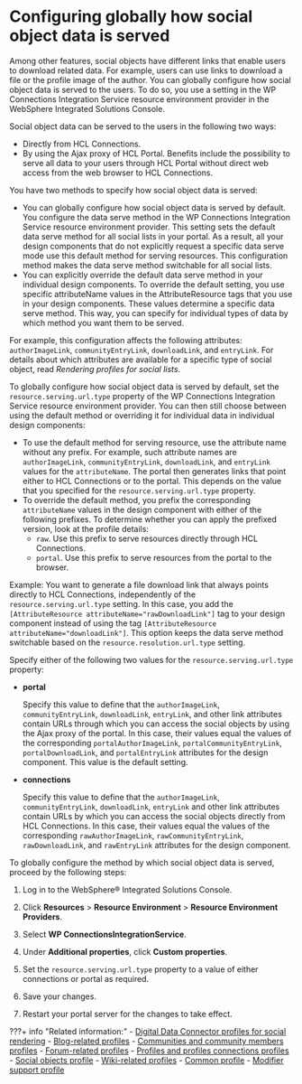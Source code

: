 # Configuring globally how social object data is served

Among other features, social objects have different links that enable users to download related data. For example, users can use links to download a file or the profile image of the author. You can globally configure how social object data is served to the users. To do so, you use a setting in the WP Connections Integration Service resource environment provider in the WebSphere Integrated Solutions Console.

Social object data can be served to the users in the following two ways:

-   Directly from HCL Connections.
-   By using the Ajax proxy of HCL Portal. Benefits include the possibility to serve all data to your users through HCL Portal without direct web access from the web browser to HCL Connections.

You have two methods to specify how social object data is served:

-   You can globally configure how social object data is served by default. You configure the data serve method in the WP Connections Integration Service resource environment provider. This setting sets the default data serve method for all social lists in your portal. As a result, all your design components that do not explicitly request a specific data serve mode use this default method for serving resources. This configuration method makes the data serve method switchable for all social lists.
-   You can explicitly override the default data serve method in your individual design components. To override the default setting, you use specific attributeName values in the AttributeResource tags that you use in your design components. These values determine a specific data serve method. This way, you can specify for individual types of data by which method you want them to be served.

For example, this configuration affects the following attributes: `authorImageLink`, `communityEntryLink`, `downloadLink`, and `entryLink`. For details about which attributes are available for a specific type of social object, read *Rendering profiles for social lists*.

To globally configure how social object data is served by default, set the `resource.serving.url.type` property of the WP Connections Integration Service resource environment provider. You can then still choose between using the default method or overriding it for individual data in individual design components:

-   To use the default method for serving resource, use the attribute name without any prefix. For example, such attribute names are `authorImageLink`, `communityEntryLink`, `downloadLink`, and `entryLink` values for the `attributeName`. The portal then generates links that point either to HCL Connections or to the portal. This depends on the value that you specified for the `resource.serving.url.type` property.
-   To override the default method, you prefix the corresponding `attributeName` values in the design component with either of the following prefixes. To determine whether you can apply the prefixed version, look at the profile details:
    -   `raw`. Use this prefix to serve resources directly through HCL Connections.
    -   `portal`. Use this prefix to serve resources from the portal to the browser.

Example: You want to generate a file download link that always points directly to HCL Connections, independently of the `resource.serving.url.type` setting. In this case, you add the `[AttributeResource attributeName="rawDownloadLink"]` tag to your design component instead of using the tag `[AttributeResource attributeName="downloadLink"]`. This option keeps the data serve method switchable based on the `resource.resolution.url.type` setting.

Specify either of the following two values for the `resource.serving.url.type` property:

-   **portal**

    Specify this value to define that the `authorImageLink`, `communityEntryLink`, `downloadLink`, `entryLink`, and other link attributes contain URLs through which you can access the social objects by using the Ajax proxy of the portal. In this case, their values equal the values of the corresponding `portalAuthorImageLink`, `portalCommunityEntryLink`, `portalDownloadLink`, and `portalEntryLink` attributes for the design component. This value is the default setting.

-   **connections**

    Specify this value to define that the `authorImageLink`, `communityEntryLink`, `downloadLink`, `entryLink` and other link attributes contain URLs by which you can access the social objects directly from HCL Connections. In this case, their values equal the values of the corresponding `rawAuthorImageLink`, `rawCommunityEntryLink`, `rawDownloadLink`, and `rawEntryLink` attributes for the design component.


To globally configure the method by which social object data is served, proceed by the following steps:

1.  Log in to the WebSphere® Integrated Solutions Console.

2.  Click **Resources** \> **Resource Environment** \> **Resource Environment Providers**.

3.  Select **WP ConnectionsIntegrationService**.

4.  Under **Additional properties**, click **Custom properties**.

5.  Set the `resource.serving.url.type` property to a value of either connections or portal as required.

6.  Save your changes.

7.  Restart your portal server for the changes to take effect.




???+ info "Related information:"
    - [Digital Data Connector profiles for social rendering](../customizing_view_definitions/customizing_visualdesign/customizing_markup_gen/ddc_profiles_for_social_rend/index.md)
    - [Blog-related profiles](../customizing_view_definitions/customizing_visualdesign/customizing_markup_gen/ddc_profiles_for_social_rend/soc_rendr_prfls_blogs.md)
    - [Communities and community members profiles](../customizing_view_definitions/customizing_visualdesign/customizing_markup_gen/ddc_profiles_for_social_rend/soc_rendr_prfls_communities.md)
    - [Forum-related profiles](../customizing_view_definitions/customizing_visualdesign/customizing_markup_gen/ddc_profiles_for_social_rend/soc_rendr_prfls_forums.md)
    - [Profiles and profiles connections profiles](../customizing_view_definitions/customizing_visualdesign/customizing_markup_gen/ddc_profiles_for_social_rend/soc_rendr_prfls_profiles.md)
    - [Social objects profile](../customizing_view_definitions/customizing_visualdesign/customizing_markup_gen/ddc_profiles_for_social_rend/soc_rendr_prfls_social_objects.md)
    - [Wiki-related profiles](../customizing_view_definitions/customizing_visualdesign/customizing_markup_gen/ddc_profiles_for_social_rend/soc_rendr_prfls_wikis.md)
    - [Common profile](../customizing_view_definitions/customizing_visualdesign/customizing_markup_gen/ddc_profiles_for_social_rend/soc_rendr_prfls_common.md)
    - [Modifier support profile](../customizing_view_definitions/customizing_visualdesign/customizing_markup_gen/ddc_profiles_for_social_rend/soc_rendr_prfls_modifier_support.md)

